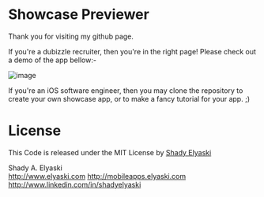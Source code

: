 # Showcase Previewer

Thank you for visiting my github page.

If you're a dubizzle recruiter, then you're in the right page! Please check out a demo of the app bellow:-

![image](http://elyaski.com/Uploads/dubizzle.gif)

If you're an iOS software engineer, then you may clone the repository to create your own showcase app, or to make a fancy tutorial for your app. ;) 

# License

This Code is released under the MIT License by [Shady Elyaski](http://www.elyaski.com)

Shady A. Elyaski  
http://www.elyaski.com
http://mobileapps.elyaski.com
http://www.linkedin.com/in/shadyelyaski